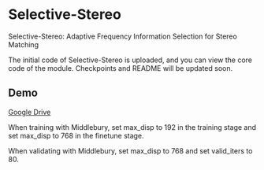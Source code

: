 # Selective-Stereo

Selective-Stereo: Adaptive Frequency Information Selection for Stereo Matching

The initial code of Selective-Stereo is uploaded, and you can view the core code of the module. Checkpoints and README will be updated soon.

## Demo

[Google Drive](https://drive.google.com/drive/folders/1HwwGicI9f_WWOdjh3t5l6l4cn64zr_V5?usp=sharing)

When training with Middlebury, set max_disp to 192 in the training stage and set max_disp to 768 in the finetune stage.

When validating with Middlebury, set max_disp to 768 and set valid_iters to 80.

